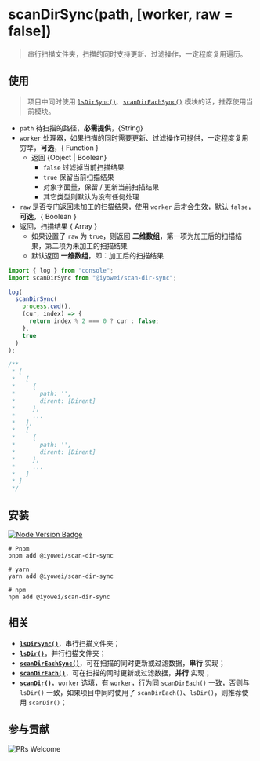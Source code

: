 [node version badge]: https://img.shields.io/badge/node.js-%3E%3D12.20.0-brightgreen?style=flat&logo=Node.js
[download node.js]: https://nodejs.org/en/download/
[prs welcome badge]: https://img.shields.io/badge/PRs-welcome-brightgreen.svg?style=flat
[lsdirsync]: https://github.com/iyowei/ls-dir-sync
[lsdir]: https://github.com/iyowei/ls-dir
[scandireach]: https://github.com/iyowei/scan-dir-each
[scandirsync]: https://github.com/iyowei/scan-dir-sync
[scandir]: https://github.com/iyowei/scan-dir
[scandireachsync]: https://github.com/iyowei/scan-dir-sync

# scanDirSync(path, [worker, raw = false])

> 串行扫描文件夹，扫描的同时支持更新、过滤操作，一定程度复用遍历。

## 使用

> 项目中同时使用 [`lsDirSync()`][lsdirsync]、[`scanDirEachSync()`][scandireachsync] 模块的话，推荐使用当前模块。

- `path` 待扫描的路径，**必需提供**，{String}
- `worker` 处理器，如果扫描的同时需要更新、过滤操作可提供，一定程度复用穷举，**可选**，{ Function }
  - 返回 {Object | Boolean}
    - `false` 过滤掉当前扫描结果
    - `true` 保留当前扫描结果
    - 对象字面量，保留 / 更新当前扫描结果
    - 其它类型则默认为没有任何处理
- `raw` 是否专门返回未加工的扫描结果，使用 `worker` 后才会生效，默认 `false`，**可选**，{ Boolean }
- 返回，扫描结果 { Array }
  - 如果设置了 `raw` 为 `true`，则返回 **二维数组**，第一项为加工后的扫描结果，第二项为未加工的扫描结果
  - 默认返回 **一维数组**，即：加工后的扫描结果

```js
import { log } from "console";
import scanDirSync from "@iyowei/scan-dir-sync";

log(
  scanDirSync(
    process.cwd(),
    (cur, index) => {
      return index % 2 === 0 ? cur : false;
    },
    true
  )
);

/**
 * [
 *   [
 *     {
 *       path: '',
 *       dirent: [Dirent]
 *     },
 *     ...
 *   ],
 *   [
 *     {
 *       path: '',
 *       dirent: [Dirent]
 *     },
 *     ...
 *   ]
 * ]
 */
```

## 安装

[![Node Version Badge][node version badge]][download node.js]

```shell
# Pnpm
pnpm add @iyowei/scan-dir-sync

# yarn
yarn add @iyowei/scan-dir-sync

# npm
npm add @iyowei/scan-dir-sync
```

## 相关

- [**`lsDirSync()`**][lsdirsync]，串行扫描文件夹；
- [**`lsDir()`**][lsdir]，并行扫描文件夹；
- [**`scanDirEachSync()`**][scanDirEachSync]，可在扫描的同时更新或过滤数据，**串行** 实现；
- [**`scanDirEach()`**][scandireach]，可在扫描的同时更新或过滤数据，**并行** 实现；
- [**`scanDir()`**][scandir]，`worker` 选填，有 `worker`，行为同 `scanDirEach()` 一致，否则与 `lsDir()` 一致，如果项目中同时使用了 `scanDirEach()`、`lsDir()`，则推荐使用 `scanDir()`；

## 参与贡献

![PRs Welcome][prs welcome badge]
